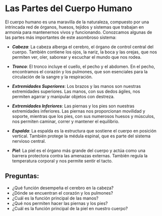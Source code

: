 # Las Partes del Cuerpo Humano

El cuerpo humano es una maravilla de la naturaleza, compuesto por una intrincada red de órganos, huesos, tejidos y sistemas que trabajan en armonía para mantenernos vivos y funcionando. Conozcamos algunas de las partes más importantes de este asombroso sistema:

-  _**Cabeza**_: La cabeza alberga el cerebro, el órgano de control central del cuerpo. También contiene los ojos, la nariz, la boca y las orejas, que nos permiten ver, oler, saborear y escuchar el mundo que nos rodea.

-  _**Tronco**_: El tronco incluye el cuello, el pecho y el abdomen. En el pecho, encontramos el corazón y los pulmones, que son esenciales para la circulación de la sangre y la respiración.

-  _**Extremidades Superiores**_: Los brazos y las manos son nuestras extremidades superiores. Las manos, con sus dedos ágiles, nos permiten agarrar y manipular objetos con destreza.

-  _**Extremidades Inferiores**_: Las piernas y los pies son nuestras extremidades inferiores. Las piernas nos proporcionan movilidad y soporte, mientras que los pies, con sus numerosos huesos y músculos, nos permiten caminar, correr y mantener el equilibrio.

-  _**Espalda**_: La espalda es la estructura que sostiene el cuerpo en posición vertical. También protege la médula espinal, que es parte del sistema nervioso central.

-  _**Piel**_: La piel es el órgano más grande del cuerpo y actúa como una barrera protectora contra las amenazas externas. También regula la temperatura corporal y nos permite sentir el tacto.

## Preguntas:
-  ¿Qué función desempeña el cerebro en la cabeza?
-  ¿Dónde se encuentran el corazón y los pulmones?
-  ¿Cuál es la función principal de las manos?
-  ¿Qué nos permiten hacer las piernas y los pies?
-  ¿Cuál es la función principal de la piel en nuestro cuerpo?
